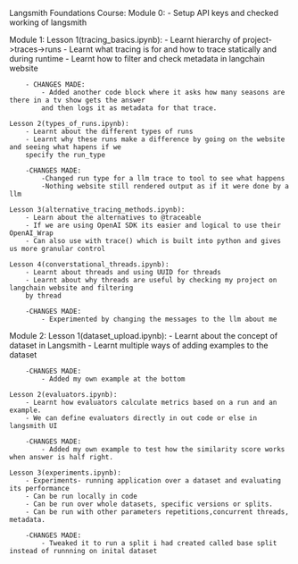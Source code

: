 Langsmith Foundations Course:
Module 0:
    - Setup API keys and checked working of langsmith

Module 1:
    Lesson 1(tracing_basics.ipynb):
        - Learnt hierarchy of project->traces->runs
        - Learnt what tracing is for and how to trace statically and during runtime
        - Learnt how to filter and check metadata in langchain website

        - CHANGES MADE:
            - Added another code block where it asks how many seasons are there in a tv show gets the answer
            and then logs it as metadata for that trace.

    Lesson 2(types_of_runs.ipynb):
        - Learnt about the different types of runs
        - Learnt why these runs make a difference by going on the website and seeing what hapens if we
        specify the run_type

        -CHANGES MADE:
            -Changed run type for a llm trace to tool to see what happens
            -Nothing website still rendered output as if it were done by a llm
    
    Lesson 3(alternative_tracing_methods.ipynb):
        - Learn about the alternatives to @traceable
        - If we are using OpenAI SDK its easier and logical to use their OpenAI_Wrap
        - Can also use with trace() which is built into python and gives us more granular control

    Lesson 4(converstational_threads.ipynb):
        - Learnt about threads and using UUID for threads
        - Learnt about why threads are useful by checking my project on langchain website and filtering
        by thread

        -CHANGES MADE:
            - Experimented by changing the messages to the llm about me


Module 2:
    Lesson 1(dataset_upload.ipynb):
        - Learnt about the concept of dataset in Langsmith
        - Learnt multiple ways of adding examples to the dataset
        
        -CHANGES MADE:
            - Added my own example at the bottom

    Lesson 2(evaluators.ipynb):
        - Learnt how evaluators calculate metrics based on a run and an example.
        - We can define evaluators directly in out code or else in langsmith UI

        -CHANGES MADE:
            - Added my own example to test how the similarity score works when answer is half right.

    Lesson 3(experiments.ipynb):
        - Experiments- running application over a dataset and evaluating its performance
        - Can be run locally in code 
        - Can be run over whole datasets, specific versions or splits.
        - Can be run with other parameters repetitions,concurrent threads, metadata.

        -CHANGES MADE:
            - Tweaked it to run a split i had created called base split instead of runnning on inital dataset
